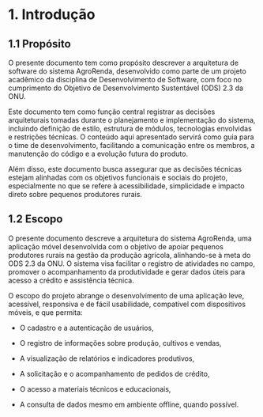 # 1. **Introdução**


## **1.1 Propósito**

O presente documento tem como propósito descrever a arquitetura de software do sistema AgroRenda, desenvolvido como parte de um projeto acadêmico da disciplina de Desenvolvimento de Software, com foco no cumprimento do Objetivo de Desenvolvimento Sustentável (ODS) 2.3 da ONU.

Este documento tem como função central registrar as decisões arquiteturais tomadas durante o planejamento e implementação do sistema, incluindo definição de estilo, estrutura de módulos, tecnologias envolvidas e restrições técnicas. O conteúdo aqui apresentado servirá como guia para o time de desenvolvimento, facilitando a comunicação entre os membros, a manutenção do código e a evolução futura do produto.

Além disso, este documento busca assegurar que as decisões técnicas estejam alinhadas com os objetivos funcionais e sociais do projeto, especialmente no que se refere à acessibilidade, simplicidade e impacto direto sobre pequenos produtores rurais.

## **1.2 Escopo**

O presente documento descreve a arquitetura do sistema AgroRenda, uma aplicação móvel desenvolvida com o objetivo de apoiar pequenos produtores rurais na gestão da produção agrícola, alinhando-se à meta do ODS 2.3 da ONU. O sistema visa facilitar o registro de atividades no campo, promover o acompanhamento da produtividade e gerar dados úteis para acesso a crédito e assistência técnica.

O escopo do projeto abrange o desenvolvimento de uma aplicação leve, acessível, responsiva e de fácil usabilidade, compatível com dispositivos móveis, e que permita:

* O cadastro e a autenticação de usuários,

* O registro de informações sobre produção, cultivos e vendas,

* A visualização de relatórios e indicadores produtivos,

* A solicitação e o acompanhamento de pedidos de crédito,

* O acesso a materiais técnicos e educacionais,

* A consulta de dados mesmo em ambiente offline, quando possível.  
